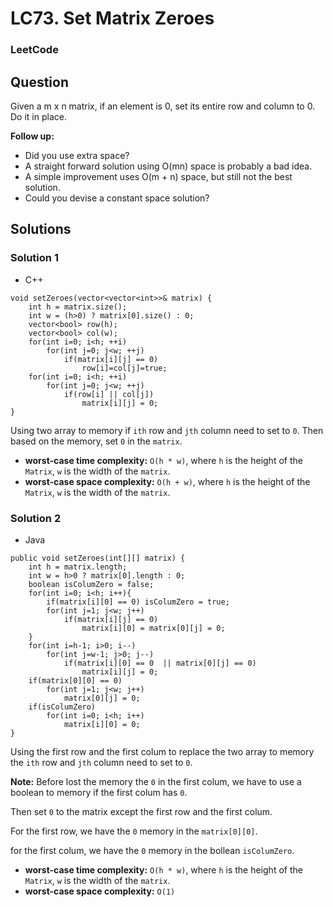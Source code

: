 # LC73. Set Matrix Zeroes 

### LeetCode

## Question

Given a m x n matrix, if an element is 0, set its entire row and column to 0. Do it in place.

**Follow up:**

* Did you use extra space?
* A straight forward solution using O(mn) space is probably a bad idea.
* A simple improvement uses O(m + n) space, but still not the best solution.
* Could you devise a constant space solution?

## Solutions

### Solution 1
* C++
```
void setZeroes(vector<vector<int>>& matrix) {
    int h = matrix.size();
    int w = (h>0) ? matrix[0].size() : 0;
    vector<bool> row(h);
    vector<bool> col(w);
    for(int i=0; i<h; ++i)
        for(int j=0; j<w; ++j)
            if(matrix[i][j] == 0)
                row[i]=col[j]=true;
    for(int i=0; i<h; ++i)
        for(int j=0; j<w; ++j)
            if(row[i] || col[j])
                matrix[i][j] = 0;
}
```

Using two array to memory if `ith` row and `jth` column need to set to `0`. Then based on the memory, set `0` in the `matrix`.

* **worst-case time complexity:** `O(h * w)`, where `h` is the height of the `Matrix`, `w` is the width of the `matrix`.
* **worst-case space complexity:** `O(h + w)`, where `h` is the height of the `Matrix`, `w` is the width of the `matrix`.

### Solution 2

* Java
```
public void setZeroes(int[][] matrix) {
    int h = matrix.length;
    int w = h>0 ? matrix[0].length : 0;
    boolean isColumZero = false;
    for(int i=0; i<h; i++){
        if(matrix[i][0] == 0) isColumZero = true;
        for(int j=1; j<w; j++)
            if(matrix[i][j] == 0)
                matrix[i][0] = matrix[0][j] = 0;                
    }
    for(int i=h-1; i>0; i--)
        for(int j=w-1; j>0; j--)
            if(matrix[i][0] == 0  || matrix[0][j] == 0)
                matrix[i][j] = 0;
    if(matrix[0][0] == 0)
        for(int j=1; j<w; j++)
            matrix[0][j] = 0;
    if(isColumZero)
        for(int i=0; i<h; i++)
            matrix[i][0] = 0;
}
```

Using the first row and the first colum to replace the two array to memory the `ith` row and `jth` column need to set to `0`. 

**Note:** Before lost the memory the `0` in the first colum, we have to use a boolean to memory if the first colum has `0`.

Then set `0` to the matrix except the first row and the first colum.

For the first row, we have the `0` memory in the `matrix[0][0]`.

for the first colum, we have the `0` memory in the bollean `isColumZero`.

* **worst-case time complexity:** `O(h * w)`, where `h` is the height of the `Matrix`, `w` is the width of the `matrix`.
* **worst-case space complexity:** `O(1)`
 